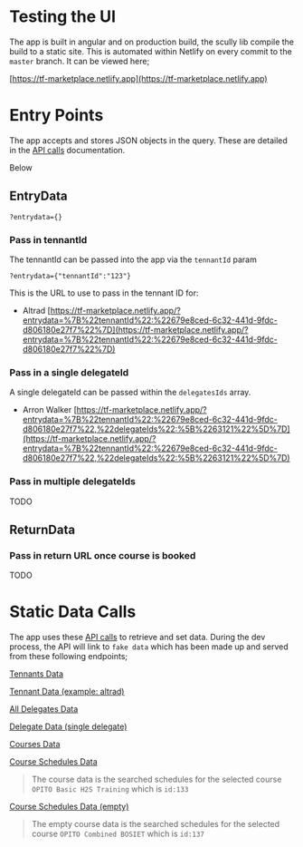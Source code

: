 # Testing the UI

The app is built in angular and on production build, the scully lib compile the build to a static site. This is automated within Netlify on every commit to the `master` branch. It can be viewed here;

[https://tf-marketplace.netlify.app](https://tf-marketplace.netlify.app)

# Entry Points

The app accepts and stores JSON objects in the query. These are detailed in the [API calls](https://github.com/guybrown78/marketplace-booking/blob/master/API.md) documentation. 

Below

## EntryData

`?entrydata={}`

### Pass in tennantId
The tennantId can be passed into the app via the `tennantId` param

`?entrydata={"tennantId":"123"}`

This is the URL to use to pass in the tennant ID for:

- Altrad
[https://tf-marketplace.netlify.app/?entrydata=%7B%22tennantId%22:%22679e8ced-6c32-441d-9fdc-d806180e27f7%22%7D](https://tf-marketplace.netlify.app/?entrydata=%7B%22tennantId%22:%22679e8ced-6c32-441d-9fdc-d806180e27f7%22%7D)

### Pass in a single delegateId
A single delegateId can be passed within the `delegatesIds` array. 

- Arron Walker [https://tf-marketplace.netlify.app/?entrydata=%7B%22tennantId%22:%22679e8ced-6c32-441d-9fdc-d806180e27f7%22,%22delegateIds%22:%5B%2263121%22%5D%7D](https://tf-marketplace.netlify.app/?entrydata=%7B%22tennantId%22:%22679e8ced-6c32-441d-9fdc-d806180e27f7%22,%22delegateIds%22:%5B%2263121%22%5D%7D)

### Pass in multiple delegateIds
TODO

## ReturnData
### Pass in return URL once course is booked
TODO

# Static Data Calls

The app uses these [API calls](https://github.com/guybrown78/marketplace-booking/blob/master/API.md) to retrieve and set data. During the dev process, the API will link to `fake data` which has been made up and served from these following endpoints;

[Tennants Data](https://my-json-server.typicode.com/guybrown78/api-tennants/db)

[Tennant Data (example: altrad)](https://my-json-server.typicode.com/guybrown78/api-tennants/results/679e8ced-6c32-441d-9fdc-d806180e27f7)

[All Delegates Data](https://my-json-server.typicode.com/guybrown78/api-delegates/db)

[Delegate Data (single delegate)](https://my-json-server.typicode.com/guybrown78/api-delegates/results/63121)

[Courses Data](https://my-json-server.typicode.com/guybrown78/api-courses/db)

[Course Schedules Data](https://my-json-server.typicode.com/guybrown78/api-course/db)
> The course data is the searched schedules for the selected course `OPITO Basic H2S Training` which is `id:133`

[Course Schedules Data (empty)](https://my-json-server.typicode.com/guybrown78/api-course-137/db)
> The empty course data is the searched schedules for the selected course `OPITO Combined BOSIET` which is `id:137`